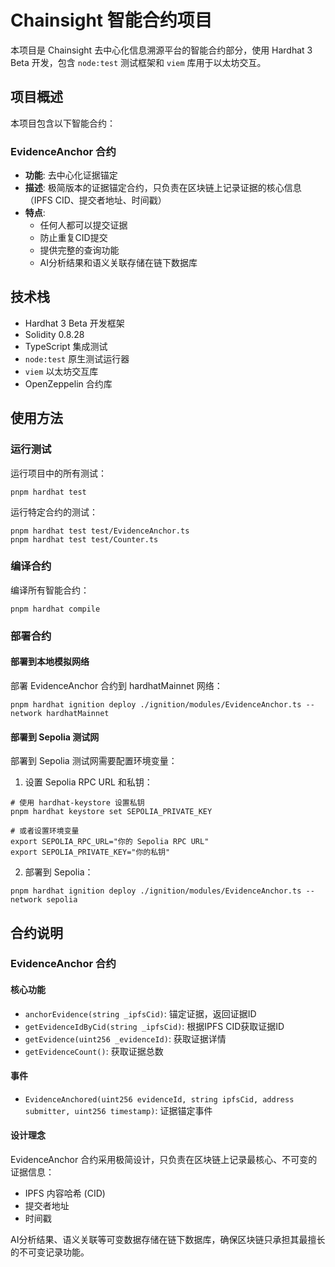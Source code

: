 # Chainsight 智能合约项目

本项目是 Chainsight 去中心化信息溯源平台的智能合约部分，使用 Hardhat 3 Beta 开发，包含 `node:test` 测试框架和 `viem` 库用于以太坊交互。

## 项目概述

本项目包含以下智能合约：

### EvidenceAnchor 合约
- **功能**: 去中心化证据锚定
- **描述**: 极简版本的证据锚定合约，只负责在区块链上记录证据的核心信息（IPFS CID、提交者地址、时间戳）
- **特点**:
  - 任何人都可以提交证据
  - 防止重复CID提交
  - 提供完整的查询功能
  - AI分析结果和语义关联存储在链下数据库


## 技术栈

- Hardhat 3 Beta 开发框架
- Solidity 0.8.28
- TypeScript 集成测试
- `node:test` 原生测试运行器
- `viem` 以太坊交互库
- OpenZeppelin 合约库

## 使用方法

### 运行测试

运行项目中的所有测试：

```shell
pnpm hardhat test
```

运行特定合约的测试：

```shell
pnpm hardhat test test/EvidenceAnchor.ts
pnpm hardhat test test/Counter.ts
```

### 编译合约

编译所有智能合约：

```shell
pnpm hardhat compile
```

### 部署合约

#### 部署到本地模拟网络

部署 EvidenceAnchor 合约到 hardhatMainnet 网络：

```shell
pnpm hardhat ignition deploy ./ignition/modules/EvidenceAnchor.ts --network hardhatMainnet
```


#### 部署到 Sepolia 测试网

部署到 Sepolia 测试网需要配置环境变量：

1. 设置 Sepolia RPC URL 和私钥：

```shell
# 使用 hardhat-keystore 设置私钥
pnpm hardhat keystore set SEPOLIA_PRIVATE_KEY

# 或者设置环境变量
export SEPOLIA_RPC_URL="你的 Sepolia RPC URL"
export SEPOLIA_PRIVATE_KEY="你的私钥"
```

2. 部署到 Sepolia：

```shell
pnpm hardhat ignition deploy ./ignition/modules/EvidenceAnchor.ts --network sepolia
```

## 合约说明

### EvidenceAnchor 合约

#### 核心功能

- `anchorEvidence(string _ipfsCid)`: 锚定证据，返回证据ID
- `getEvidenceIdByCid(string _ipfsCid)`: 根据IPFS CID获取证据ID
- `getEvidence(uint256 _evidenceId)`: 获取证据详情
- `getEvidenceCount()`: 获取证据总数

#### 事件

- `EvidenceAnchored(uint256 evidenceId, string ipfsCid, address submitter, uint256 timestamp)`: 证据锚定事件

#### 设计理念

EvidenceAnchor 合约采用极简设计，只负责在区块链上记录最核心、不可变的证据信息：
- IPFS 内容哈希 (CID)
- 提交者地址
- 时间戳

AI分析结果、语义关联等可变数据存储在链下数据库，确保区块链只承担其最擅长的不可变记录功能。

